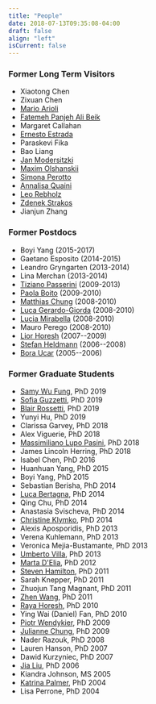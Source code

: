 ```yaml
---
title: "People"
date: 2018-07-13T09:35:08-04:00
draft: false
align: "left"
isCurrent: false
---
```


### Former Long Term Visitors
- Xiaotong Chen
- Zixuan Chen
- [Mario Arioli](http://www.numerical.rl.ac.uk/people/marioli/marioli.html)
- [Fatemeh Panjeh Ali Beik](http://beik.faculty.vru.ac.ir)
- Margaret Callahan
- [Ernesto Estrada](http://www.estradalab.org)
- Paraskevi Fika
- Bao Liang
- [Jan Modersitzki](http://www.mic.uni-luebeck.de/people/jan-modersitzki.html)
- [Maxim Olshanskii](http://www.math.uh.edu/~molshan/)
- [Simona Perotto](http://www1.mate.polimi.it/~simona/)
- [Annalisa Quaini](http://math.uh.edu/~quaini/)
- [Leo Rebholz](http://www.math.clemson.edu/~rebholz/)
- [Zdenek Strakos](http://www.cs.cas.cz/~strakos)
- Jianjun Zhang

### Former Postdocs
- Boyi Yang (2015-2017)
- Gaetano Esposito (2014-2015)
- Leandro Gryngarten (2013-2014)
- Lina Merchan (2013-2014)
- [Tiziano Passerini](http://tizianopasserini.weebly.com) (2009-2013)
- [Paola Boito](http://www.unilim.fr/pages_perso/paola.boito/index_en.html) (2009-2010)
- [Matthias Chung](http://www.math.vt.edu/people/mcchung/) (2008-2010)
- [Luca Gerardo-Giorda](http://www.bcamath.org/en/people/gerardo-giorda) (2008-2010)
- [Lucia Mirabella](http://luciamirabella.weebly.com/) (2008-2010)
- Mauro Perego (2008-2010)
- [Lior Horesh](http://www.wix.com/supermanW/Lior-Horesh-Webpage) (2007--2009)
- [Stefan Heldmann](https://www.mic.uni-luebeck.de/people/stefan-heldmann.html) (2006--2008)
- [Bora Ucar](http://perso.ens-lyon.fr/bora.ucar/) (2005--2006)

### Former Graduate Students
- [Samy Wu Fung](https://sites.google.com/site/samywufung/), PhD 2019
- [Sofia Guzzetti](https://sites.google.com/view/sofiaguzzetti ), PhD 2019
- [Blair Rossetti](http://blairrossetti.com/), PhD 2019
- Yunyi Hu, PhD 2019
- Clarissa Garvey, PhD 2018
- Alex Viguerie, PhD 2018
- [Massimiliano Lupo Pasini](http://www.mathcs.emory.edu/~mlupopa/), PhD 2018
- James Lincoln Herring, PhD 2018
- Isabel Chen, PhD 2016
- Huanhuan Yang, PhD 2015
- Boyi Yang, PhD 2015
- Sebastian Berisha, PhD 2014
- [Luca Bertagna](http://www.mathcs.emory.edu/~lbertag/index.html), PhD 2014
- Qing Chu, PhD 2014
- Anastasia Svischeva, PhD 2014
- [Christine Klymko](http://www.christineklymko.com), PhD 2014
- Alexis Aposporidis, PhD 2013
- Verena Kuhlemann, PhD 2013
- Veronica Mejia-Bustamante, PhD 2013
- [Umberto Villa](http://users.ices.utexas.edu/~uvilla/), PhD 2013
- [Marta D'Elia](http://sites.google.com/site/martadeliawebsite/), PhD 2012
- [Steven Hamilton](http://www.ornl.gov/sci/nsed/rnsd/rt/staff.shtml), PhD 2011
- Sarah Knepper, PhD 2011
- Zhuojun Tang Magnant, PhD 2011
- [Zhen Wang](https://sites.google.com/site/zhenwanghomepage/), PhD 2011
- [Raya Horesh](http://www.wix.com/rayasch/my-homepage), PhD 2010
- Ying Wai (Daniel) Fan, PhD 2010
- [Piotr Wendykier](http://sites.google.com/site/piotrwendykier/), PhD 2009
- [Julianne Chung](http://www.math.vt.edu/people/jmchung/), PhD 2009
- Nader Razouk, PhD 2008
- Lauren Hanson, PhD 2007
- Dawid Kurzyniec, PhD 2007
- [Jia Liu](http://www.uwf.edu/jliu), PhD 2006
- Kiandra Johnson, MS 2005
- [Katrina Palmer](http://www.mathsci.appstate.edu/~kmp), PhD 2004
- Lisa Perrone, PhD 2004
